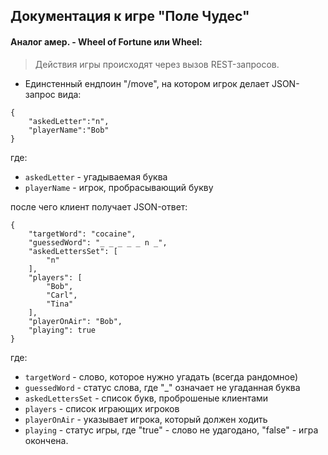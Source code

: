 ## Документация к игре "Поле Чудес" 
#### Aналог амер. - Wheel of Fortune или Wheel:

> Действия игры происходят через вызов REST-запросов.

- Единстенный ендпоин "/move", на котором игрок делает JSON-запрос вида:
```
{
    "askedLetter":"n",
    "playerName":"Bob"
}
``` 

где:
- `askedLetter` - угадываемая буква
- `playerName` - игрок, пробрасывающий букву


после чего клиент получает JSON-ответ:
```
{
    "targetWord": "cocaine",
    "guessedWord": "_ _ _ _ _ n _",
    "askedLettersSet": [
        "n"
    ],
    "players": [
        "Bob",
        "Carl",
        "Tina"
    ],
    "playerOnAir": "Bob",
    "playing": true
}
```
где:
- `targetWord` - слово, которое нужно угадать (всегда рандомное)
- `guessedWord` - статус слова, где "_" означает не угаданная буква
- `askedLettersSet` - список букв, проброшеные клиентами
- `players` - список играющих игроков
- `playerOnAir` - указывает игрока, который должен ходить
- `playing` - статус игры, где "true" - слово не удагодано, "false" - игра окончена.
